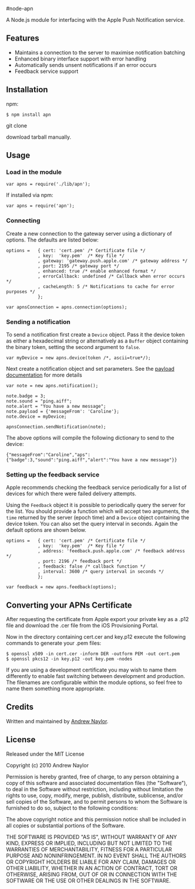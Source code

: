#node-apn

A Node.js module for interfacing with the Apple Push Notification service.

## Features

- Maintains a connection to the server to maximise notification batching
- Enhanced binary interface support with error handling
- Automatically sends unsent notifications if an error occurs
- Feedback service support

## Installation

npm:

	$ npm install apn
	
git clone

download tarball manually.

## Usage
### Load in the module

	var apns = require('./lib/apn');
	
If installed via npm:

	var apns = require('apn');
	
### Connecting
Create a new connection to the gateway server using a dictionary of options. The defaults are listed below:

	options =   { cert: 'cert.pem' /* Certificate file */
				, key:	'key.pem'  /* Key file */
				, gateway: 'gateway.push.apple.com' /* gateway address */
				, port: 2195 /* gateway port */
				, enhanced: true /* enable enhanced format */
				, errorCallback: undefined /* Callback when error occurs */
				, cacheLength: 5 /* Notifications to cache for error purposes */
				};
	
	var apnsConnection = apns.connection(options);

### Sending a notification
To send a notification first create a `Device` object. Pass it the device token as either a hexadecimal string or alternatively as a `Buffer` object containing the binary token, setting the second argument to `false`.

	var myDevice = new apns.device(token /*, ascii=true*/);

Next create a notification object and set parameters. See the [payload documentation][pl] for more details

	var note = new apns.notification();
	
	note.badge = 3;
	note.sound = "ping.aiff";
	note.alert = "You have a new message";
	note.payload = {'messageFrom': 'Caroline'};
	note.device = myDevice;
	
	apnsConnection.sendNotification(note);
	
The above options will compile the following dictionary to send to the device:

	{"messageFrom":"Caroline","aps":{"badge":3,"sound":"ping.aiff","alert":"You have a new message"}}
	
### Setting up the feedback service

Apple recommends checking the feedback service periodically for a list of devices for which there were failed delivery attempts.

Using the `Feedback` object it is possible to periodically query the server for the list. You should provide a function which will accept two arguments, the `time` returned by the server (epoch time) and a `Device` object containing the device token. You can also set the query interval in seconds. Again the default options are shown below.

	options =	{ cert: 'cert.pem' /* Certificate file */
				, key:	'key.pem'  /* Key file */
				, address: 'feedback.push.apple.com' /* feedback address */
				, port: 2196 /* feedback port */
				, feedback: false /* callback function */
				, interval: 3600 /* query interval in seconds */
				};

	var feedback = new apns.feedback(options);

## Converting your APNs Certificate

After requesting the certificate from Apple export your private key as a .p12 file and download the .cer file from the iOS Provisioning Portal.

Now in the directory containing cert.cer and key.p12 execute the following commands to generate your .pem files:

	$ openssl x509 -in cert.cer -inform DER -outform PEM -out cert.pem
	$ openssl pkcs12 -in key.p12 -out key.pem -nodes
	
If you are using a development certificate you may wish to name them differently to enable fast switching between development and production. The filenames are configurable within the module options, so feel free to name them something more appropriate.

## Credits

Written and maintained by [Andrew Naylor][mphys].

## License

Released under the MIT License

Copyright (c) 2010 Andrew Naylor

Permission is hereby granted, free of charge, to any person obtaining a copy
of this software and associated documentation files (the "Software"), to deal
in the Software without restriction, including without limitation the rights
to use, copy, modify, merge, publish, distribute, sublicense, and/or sell
copies of the Software, and to permit persons to whom the Software is
furnished to do so, subject to the following conditions:

The above copyright notice and this permission notice shall be included in
all copies or substantial portions of the Software.

THE SOFTWARE IS PROVIDED "AS IS", WITHOUT WARRANTY OF ANY KIND, EXPRESS OR IMPLIED, INCLUDING BUT NOT LIMITED TO THE WARRANTIES OF MERCHANTABILITY, FITNESS FOR A PARTICULAR PURPOSE AND NONINFRINGEMENT. IN NO EVENT SHALL THE AUTHORS OR COPYRIGHT HOLDERS BE LIABLE FOR ANY CLAIM, DAMAGES OR OTHER LIABILITY, WHETHER IN AN ACTION OF CONTRACT, TORT OR OTHERWISE, ARISING FROM, OUT OF OR IN CONNECTION WITH THE SOFTWARE OR THE USE OR OTHER DEALINGS IN THE SOFTWARE.

[pl]: https://developer.apple.com/library/ios/#documentation/NetworkingInternet/Conceptual/RemoteNotificationsPG/ApplePushService/ApplePushService.html#//apple_ref/doc/uid/TP40008194-CH100-SW1 "Local and Push Notification Programming Guide: Apple Push Notification Service"
[mphys]: http://mphys.com